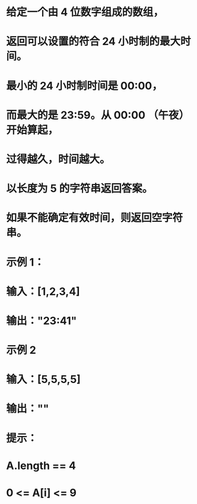 # 给定一个由 4 位数字组成的数组，
# 返回可以设置的符合 24 小时制的最大时间。
# 最小的 24 小时制时间是 00:00，
# 而最大的是 23:59。从 00:00 （午夜）开始算起，
# 过得越久，时间越大。
# 以长度为 5 的字符串返回答案。
# 如果不能确定有效时间，则返回空字符串。
# 示例 1：
# 输入：[1,2,3,4]
# 输出："23:41"
# 示例 2
# 输入：[5,5,5,5]
# 输出：""
# 提示：
# A.length == 4
# 0 <= A[i] <= 9